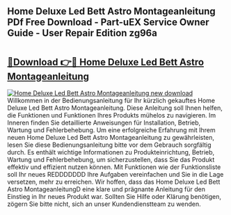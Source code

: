 ## Home Deluxe Led Bett Astro Montageanleitung PDf Free Download - Part-uEX Service Owner Guide - User Repair Edition zg96a

# <h2><a href="http://df859w.blite.top/?on=Home+Deluxe+Led+Bett+Astro+Montageanleitung">🔗Download 👉🔴 Home Deluxe Led Bett Astro Montageanleitung</a></h2>

[![Home Deluxe Led Bett Astro Montageanleitung new download](https://i.imgur.com/lujVjoI.png)](http://df859w.blite.top/?on=Home+Deluxe+Led+Bett+Astro+Montageanleitung)
Willkommen in der Bedienungsanleitung für Ihr kürzlich gekauftes Home Deluxe Led Bett Astro Montageanleitung. Diese Anleitung soll Ihnen helfen, die Funktionen und Funktionen Ihres Produkts mühelos zu navigieren. Im Inneren finden Sie detaillierte Anweisungen für Installation, Betrieb, Wartung und Fehlerbehebung. Um eine erfolgreiche Erfahrung mit Ihrem neuen Home Deluxe Led Bett Astro Montageanleitung zu gewährleisten, lesen Sie diese Bedienungsanleitung bitte vor dem Gebrauch sorgfältig durch. Es enthält wichtige Informationen zu Produkteinrichtung, Betrieb, Wartung und Fehlerbehebung, um sicherzustellen, dass Sie das Produkt effektiv und effizient nutzen können. Mit Funktionen wie der Funktionsliste soll Ihr neues REDDDDDDD Ihre Aufgaben vereinfachen und Sie in die Lage versetzen, mehr zu erreichen. Wir hoffen, dass das Home Deluxe Led Bett Astro MontageanleitungD eine klare und prägnante Anleitung für den Einstieg in Ihr neues Produkt war. Sollten Sie Hilfe oder Klärung benötigen, zögern Sie bitte nicht, sich an unser Kundendienstteam zu wenden.
